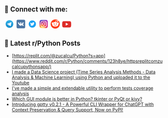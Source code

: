 ## 🔎 Connect with me:
[<img src="https://github.com/bullbesh/bullbesh/blob/main/images/Telegram.png" width="32" height="32" />](https://t.me/bullbesh)
[<img src="https://github.com/bullbesh/bullbesh/blob/main/images/VK.png" width="32" height="32" />](https://vk.com/bullbesh)
[<img src="https://github.com/bullbesh/bullbesh/blob/main/images/Twitter.png" width="32" height="32" />](https://twitter.com/bullbesh1)
[<img src="https://github.com/bullbesh/bullbesh/blob/main/images/Instagram.png" width="32" height="32" />](https://www.instagram.com/bullbesh)
[<img src="https://github.com/bullbesh/bullbesh/blob/main/images/Reddit.png" width="32" height="32" />](https://www.reddit.com/user/bullbesh)
[<img src="https://github.com/bullbesh/bullbesh/blob/main/images/YouTube.png" width="32" height="32" />](https://www.youtube.com/channel/UCtfjRs6uzgq5mfm8S06WTcg)

## 📕 Latest r/Python Posts
<!-- BLOG-POST-LIST:START -->
- [https://replit.com/@zucalcu/Python?s=app](https://www.reddit.com/r/Python/comments/123h8ye/httpsreplitcomzucalcupythonsapp/)
- [I made a Data Science project &lpar;Time Series Analysis Methods - Data Analysis &amp; Machine Learning&rpar; using Python and uploaded it to the Youtube](https://www.reddit.com/r/Python/comments/123fitp/i_made_a_data_science_project_time_series/)
- [I&#39;ve made a simple and extendable utility to perform tests coverage analysis](https://www.reddit.com/r/Python/comments/123do9n/ive_made_a_simple_and_extendable_utility_to/)
- [Which GUI module is better in Python? tkinter or PyQt or kivy?](https://www.reddit.com/r/Python/comments/123b6x2/which_gui_module_is_better_in_python_tkinter_or/)
- [Introducing gptty v0.2.1 - A Powerful CLI Wrapper for ChatGPT with Context Preservation &amp; Query Support, Now on PyPI!](https://www.reddit.com/r/Python/comments/123aiqk/introducing_gptty_v021_a_powerful_cli_wrapper_for/)
<!-- BLOG-POST-LIST:END -->
